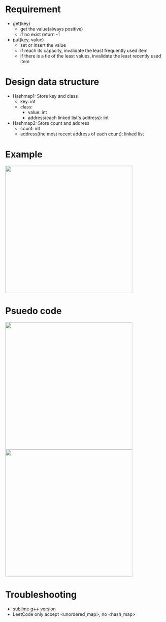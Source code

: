 
# Requirement

+ get(key)
  + get the value(always positive)
  + if no exist return -1
+ put(key, value)
  + set or insert the value
  + if reach its capacity, invalidate the least frequently used item
  + if there is a tie of the least values, invalidate the least recently used item

# Design data structure

+ Hashmap1: Store key and class
  + key: int
  + class:
    + value: int
    + address(each linked list's address): int
+ Hashmap2: Store count and address
  + count: int
  + address(the most recent address of each count): linked list


# Example


<img src="https://cloud.githubusercontent.com/assets/16299919/23830796/5cfaeec8-0756-11e7-9371-95d54a287fab.PNG" width="400">


# Psuedo code

<img src="https://cloud.githubusercontent.com/assets/16299919/23939595/cc876956-09a4-11e7-9426-9bda312275b7.JPG" width="400">
<img src="https://cloud.githubusercontent.com/assets/16299919/23939596/ce02b5f6-09a4-11e7-800b-aa44335c9ffe.JPG" width="400">

# Troubleshooting

+ [sublime g++ version](https://codeconnect.wordpress.com/2015/10/11/building-c11-code-in-sublime-text-3/)
+ LeetCode only accept <unordered_map>, no <hash_map>
